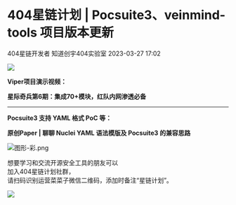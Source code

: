#  404星链计划 | Pocsuite3、veinmind-tools 项目版本更新   
404星链开发者  知道创宇404实验室   2023-03-27 17:02  
  
![](https://mmbiz.qpic.cn/mmbiz_png/3k9IT3oQhT0uQe6uciaZ0VspcnOj5F3NOIC5jJGvxVFYA3pptT9YbejNRfA5Hs2gVoPTcFjHSuuXzWlfOkQFEwA/640?wx_fmt=png "")  
  
  
**Viper项目演示视频：**  
  
**星际奇兵第6期：集成70+模块，红队内网渗透必备**  
****  
  
  
**Pocsuite3 支持 YAML 格式 PoC 等：**  
  
**原创Paper | 聊聊 Nuclei YAML 语法模版及 Pocsuite3 的兼容思路**  
  
  
![](https://mmbiz.qpic.cn/mmbiz_png/3k9IT3oQhT1X9iaqKYiaL9HmCmvyiavsczRsDHmjR8Q2icvdQ6Fr0jNN7w66O5lvqaf060zYO0OfuuC63lCbebazPQ/640?wx_fmt=png&wxfrom=5&wx_lazy=1&wx_co=1 "图形-彩.png")  
  
  
  
想要学习和交流开源安全工具的朋友可以  
加入404星链计划社群，  
请扫码识别运营菜菜子微信二维码，添加时备注“星链计划”。  
  
  
![](https://mmbiz.qpic.cn/mmbiz_gif/3k9IT3oQhT2NAZUwSWczFcDkibjIKD9udCavb6GxNkaRbxCpdxRglHic78lZq1HhqdhJQ0UfW1W1wVTDJWY2dQsQ/640?wx_fmt=gif&wxfrom=5&wx_lazy=1 "")  
  
